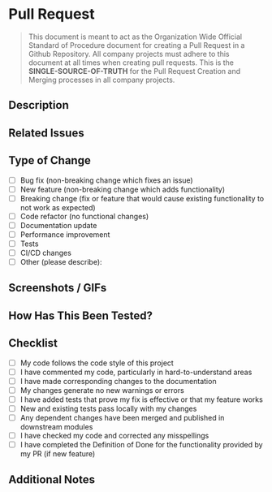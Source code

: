 # Pull Request

> This document is meant to act as the Organization Wide Official Standard of Procedure document for creating a Pull Request in a Github Repository.  All company projects must adhere to this document at all times when creating pull requests.  This is the **SINGLE-SOURCE-OF-TRUTH** for the Pull Request Creation and Merging processes in all company projects.

## Description
<!-- 
Provide a detailed description of the changes in this PR.
What problem does it solve? What new functionality does it add?
-->

## Related Issues
<!-- 
Link to the issues that this PR addresses.
Use the format: Fixes #issue_number or Closes #issue_number
-->

## Type of Change
<!-- Mark with an 'x' the types of changes introduced in this PR -->

- [ ] Bug fix (non-breaking change which fixes an issue)
- [ ] New feature (non-breaking change which adds functionality)
- [ ] Breaking change (fix or feature that would cause existing functionality to not work as expected)
- [ ] Code refactor (no functional changes)
- [ ] Documentation update
- [ ] Performance improvement
- [ ] Tests
- [ ] CI/CD changes
- [ ] Other (please describe):

## Screenshots / GIFs
<!-- If this PR includes UI changes, include screenshots or GIFs showing the before and after -->

## How Has This Been Tested?
<!-- 
Describe the tests you ran to verify your changes. 
Provide instructions so reviewers can reproduce the tests.
-->

## Checklist
<!-- Make sure your PR fulfills these requirements -->

- [ ] My code follows the code style of this project
- [ ] I have commented my code, particularly in hard-to-understand areas
- [ ] I have made corresponding changes to the documentation
- [ ] My changes generate no new warnings or errors
- [ ] I have added tests that prove my fix is effective or that my feature works
- [ ] New and existing tests pass locally with my changes
- [ ] Any dependent changes have been merged and published in downstream modules
- [ ] I have checked my code and corrected any misspellings
- [ ] I have completed the Definition of Done for the functionality provided by my PR (if new feature)

## Additional Notes
<!-- Any additional information that reviewers should know? -->
